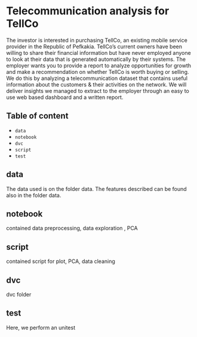 # Telecommunication analysis for TellCo
The investor is interested in purchasing TellCo, an existing mobile service provider in the Republic of Pefkakia.  TellCo’s current owners have been willing to share their financial information but have never employed anyone to look at their data that is generated automatically by their systems. The employer wants you to provide a report to analyze opportunities for growth and make a recommendation on whether TellCo is worth buying or selling.  We do this by analyzing a telecommunication dataset that contains useful information about the customers & their activities on the network. We will deliver insights we managed to extract to the employer through an easy to use web based dashboard and a written report.

## Table of content

- ``data``
- ``notebook``
- ``dvc``
- ``script``
- ``test`` 



## data 
The data used is on the folder data. The features described can be found also in the folder data.
## notebook 
contained data preprocessing, data exploration , PCA
## script 
contained script for plot, PCA, data cleaning
## dvc  
dvc folder
## test
Here, we perform an unitest
